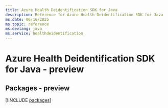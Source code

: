 ```yaml
---
title: Azure Health Deidentification SDK for Java
description: Reference for Azure Health Deidentification SDK for Java
ms.date: 06/16/2025
ms.topic: reference
ms.devlang: java
ms.service: healthdeidentification
---
```

# Azure Health Deidentification SDK for Java - preview
## Packages - preview
[!INCLUDE [packages](health-deidentification-index.md)]